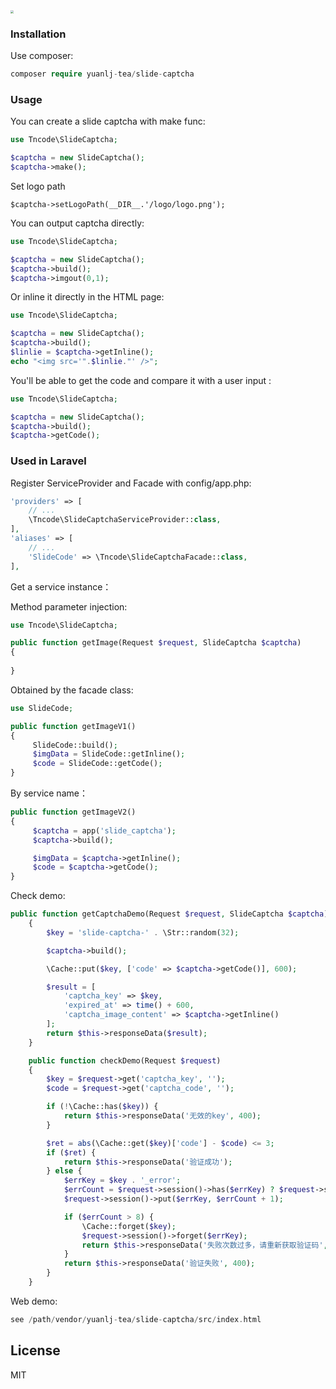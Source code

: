 <img src="https://tva1.sinaimg.cn/large/007S8ZIlgy1ghm3zqnkfhj30e60e6jxb.jpg" style="zoom:30%;" />

### Installation

Use composer:

```php
composer require yuanlj-tea/slide-captcha
```

### Usage

You can create a slide captcha with make func:

```php
use Tncode\SlideCaptcha;

$captcha = new SlideCaptcha();
$captcha->make();
```

Set logo path
```
$captcha->setLogoPath(__DIR__.'/logo/logo.png');
```

You can output captcha directly:

```php
use Tncode\SlideCaptcha;

$captcha = new SlideCaptcha();
$captcha->build();
$captcha->imgout(0,1);
```

Or inline it directly in the HTML page:

```php
use Tncode\SlideCaptcha;

$captcha = new SlideCaptcha();
$captcha->build();
$linlie = $captcha->getInline();
echo "<img src='".$linlie."' />";
```

You'll be able to get the code and compare it with a user input :

```php
use Tncode\SlideCaptcha;

$captcha = new SlideCaptcha();
$captcha->build();
$captcha->getCode();
```

### Used in Laravel

Register ServiceProvider and Facade with config/app.php:

```php
'providers' => [
    // ...
    \Tncode\SlideCaptchaServiceProvider::class,
],
'aliases' => [
    // ...
    'SlideCode' => \Tncode\SlideCaptchaFacade::class,
],
```

Get a service instance：

Method parameter injection:

```php
use Tncode\SlideCaptcha;

public function getImage(Request $request, SlideCaptcha $captcha)
{
  
}
```

Obtained by the facade class:

```php
use SlideCode;

public function getImageV1()
{
     SlideCode::build();
     $imgData = SlideCode::getInline();
     $code = SlideCode::getCode();
}
```

By service name：

```php
public function getImageV2()
{
     $captcha = app('slide_captcha');
     $captcha->build();

     $imgData = $captcha->getInline();
     $code = $captcha->getCode();
}
```

Check demo:

```php
public function getCaptchaDemo(Request $request, SlideCaptcha $captcha)
    {
        $key = 'slide-captcha-' . \Str::random(32);

        $captcha->build();

        \Cache::put($key, ['code' => $captcha->getCode()], 600);

        $result = [
            'captcha_key' => $key,
            'expired_at' => time() + 600,
            'captcha_image_content' => $captcha->getInline()
        ];
        return $this->responseData($result);
    }

    public function checkDemo(Request $request)
    {
        $key = $request->get('captcha_key', '');
        $code = $request->get('captcha_code', '');

        if (!\Cache::has($key)) {
            return $this->responseData('无效的key', 400);
        }

        $ret = abs(\Cache::get($key)['code'] - $code) <= 3;
        if ($ret) {
            return $this->responseData('验证成功');
        } else {
            $errKey = $key . '_error';
            $errCount = $request->session()->has($errKey) ? $request->session()->get($errKey) : 1;
            $request->session()->put($errKey, $errCount + 1);

            if ($errCount > 8) {
                \Cache::forget($key);
                $request->session()->forget($errKey);
                return $this->responseData('失败次数过多，请重新获取验证码', 400);
            }
            return $this->responseData('验证失败', 400);
        }
    }
```

Web demo:

```php
see /path/vendor/yuanlj-tea/slide-captcha/src/index.html
```



## License

MIT